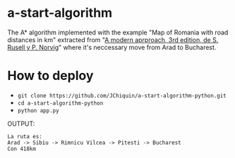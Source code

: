 # a-start-algorithm

The A* algorithm implemented with the example "Map of Romania with road distances in km" 
extracted from "[A modern aprproach, 3rd edition, de S. Rusell y P. Norvig](https://www.cin.ufpe.br/~tfl2/artificial-intelligence-modern-approach.9780131038059.25368.pdf)" 
where it's neccessary move from Arad to Bucharest.

# How to deploy

- `git clone https://github.com/JChiquin/a-start-algorithm-python.git`
- `cd a-start-algorithm-python`
- `python app.py`

OUTPUT:
```
La ruta es: 
Arad -> Sibiu -> Rimnicu Vilcea -> Pitesti -> Bucharest
Con 418km
```